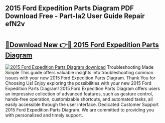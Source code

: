 ## 2015 Ford Expedition Parts Diagram PDF Download Free - Part-Ia2 User Guide Repair efN2v

# <h2><a href="http://dfrfc8i.blite.top/?on=2015+Ford+Expedition+Parts+Diagram">🔗Download New 👉🔴 2015 Ford Expedition Parts Diagram</a></h2>

[![2015 Ford Expedition Parts Diagram download](https://i.imgur.com/lujVjoI.png)](http://dfrfc8i.blite.top/?on=2015+Ford+Expedition+Parts+Diagram)
Troubleshooting Made Simple This guide offers valuable insights into troubleshooting common issues with your new 2015 Ford Expedition Parts Diagram. Thank You for Choosing Us! Enjoy exploring the possibilities with your new 2015 Ford Expedition Parts Diagram! 2015 Ford Expedition Parts Diagram offers users an impressive collection of advanced features, such as gesture control, hands-free operation, customizable shortcuts, and automated tasks, all easily accessible through the user interface. Dedicated Customer Support 2015 Ford Expedition Parts Diagram. We are committed to providing you with personalized and timely support.
